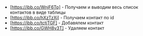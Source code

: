 - [https://ibb.co/WnjF6Tp] - Получаем и выводим весь список контактов в виде
  таблицы
- [https://ibb.co/hXzTzXj] - Получаем контакт по id
- [https://ibb.co/tctjTGF] - Добавялем контакт
- [https://ibb.co/GWH8y3T] - Удаляем контакт
